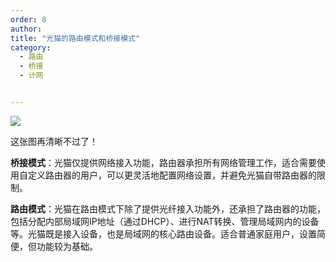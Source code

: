 ```yaml
---
order: 8
author: 
title: "光猫的路由模式和桥接模式"
category:
  - 路由
  - 桥接
  - 计网


---
```


![](https://qtp-1324720525.cos.ap-shanghai.myqcloud.com/blog/image-20250120210907515.png)

这张图再清晰不过了！

**桥接模式**：光猫仅提供网络接入功能，路由器承担所有网络管理工作，适合需要使用自定义路由器的用户，可以更灵活地配置网络设置，并避免光猫自带路由器的限制。

**路由模式**：光猫在路由模式下除了提供光纤接入功能外，还承担了路由器的功能，包括分配内部局域网IP地址（通过DHCP）、进行NAT转换、管理局域网内的设备等。光猫既是接入设备，也是局域网的核心路由设备。适合普通家庭用户，设置简便，但功能较为基础。

